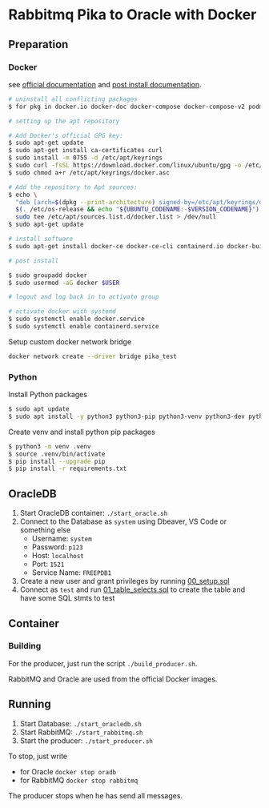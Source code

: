 # Rabbitmq Pika to Oracle with Docker

## Preparation

### Docker

see [official documentation](https://docs.docker.com/engine/install/ubuntu/) and [post install documentation](https://docs.docker.com/engine/install/linux-postinstall/).

```bash
# uninstall all conflicting packages
$ for pkg in docker.io docker-doc docker-compose docker-compose-v2 podman-docker containerd runc; do sudo apt-get remove $pkg; done

# setting up the apt repository

# Add Docker's official GPG key:
$ sudo apt-get update
$ sudo apt-get install ca-certificates curl
$ sudo install -m 0755 -d /etc/apt/keyrings
$ sudo curl -fsSL https://download.docker.com/linux/ubuntu/gpg -o /etc/apt/keyrings/docker.asc
$ sudo chmod a+r /etc/apt/keyrings/docker.asc

# Add the repository to Apt sources:
$ echo \
  "deb [arch=$(dpkg --print-architecture) signed-by=/etc/apt/keyrings/docker.asc] https://download.docker.com/linux/ubuntu \
  $(. /etc/os-release && echo "${UBUNTU_CODENAME:-$VERSION_CODENAME}") stable" | \
  sudo tee /etc/apt/sources.list.d/docker.list > /dev/null
$ sudo apt-get update

# install software
$ sudo apt-get install docker-ce docker-ce-cli containerd.io docker-buildx-plugin docker-compose-plugin

# post install

$ sudo groupadd docker
$ sudo usermod -aG docker $USER

# logout and log back in to activate group

# activate docker with systemd
$ sudo systemctl enable docker.service
$ sudo systemctl enable containerd.service
```

Setup custom docker network bridge

```bash
docker network create --driver bridge pika_test
```

### Python

Install Python packages

```bash
$ sudo apt update
$ sudo apt install -y python3 python3-pip python3-venv python3-dev python3-setuptools python3-wheel python-is-python3
```

Create venv and install python pip packages

```bash
$ python3 -m venv .venv
$ source .venv/bin/activate
$ pip install --upgrade pip
$ pip install -r requirements.txt
```

## OracleDB

1. Start OracleDB container: `./start_oracle.sh`
2. Connect to the Database as `system` using Dbeaver, VS Code or something else
    - Username: `system`
    - Password: `p123`
    - Host: `localhost`
    - Port: `1521`
    - Service Name: `FREEPDB1`
3. Create a new user and grant privileges by running [00_setup.sql](./oradb/00_setup.sql)
4. Connect as `test` and run [01_table_selects.sql](./oradb/01_table_selects.sql) to create the table and have some SQL stmts to test

## Container

### Building

For the producer, just run the script `./build_producer.sh`.

RabbitMQ and Oracle are used from the official Docker images.

## Running

1. Start Database: `./start_oracledb.sh`
2. Start RabbitMQ: `./start_rabbitmq.sh`
3. Start the producer: `./start_producer.sh`

To stop, just write

- for Oracle `docker stop oradb`
- for RabbitMQ `docker stop rabbitmq`

The producer stops when he has send all messages.
